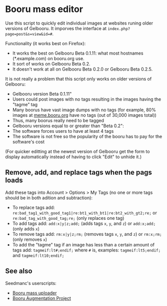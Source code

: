 # Booru mass editor
Use this script to quickly edit individual images at websites runing older versions of Gelbooru. It imporves the interface at `index.php?page=post&s=view&id=#`.

Functionality (it works best on Firefox):
* It works the best on Gelbooru Beta 0.1.11: what most hostnames (*.example.com) on booru.org use.
* It sort of works on Gelbooru Beta 0.2.
* It doesn't work at all on Gelbooru Beta 0.2.0 or Gelbooru Beta 0.2.5.

It is not really a problem that this script only works on older versions of Gelbooru:
* Gelbooru version Beta 0.1.11"
 * Users could post images with no tags resulting in the images having the "tagme" tag
 * Many boorus have vast image dumps with no tags (for example, 80% images at [meme.booru.org](http://meme.booru.org/index.php?page=forum&s=list) have no tags (out of 30,000 images total))
 * Thus, many boorus really need to be tagged
* Gelbooru versions equal to or greater than "Beta 0.2":
 * The software forces users to have at least 4 tags
 * The software is not free so the popularity of the booru has to pay for the software's cost

(For quicker editting at the newest version of Gelbooru get the form to display automatically instead of having to click "Edit" to unhide it.)

## Remove, add, and replace tags when the pags loads

Add these tags into Account > Options > My Tags (no one or more tags should be in both adition and subtraction):
* To replace tags add: `re:bad_tag1_with_good_tag1|re:bt1_with_bt1|re:bt2_with_gt2;re;` or `re:bad_tag_with_good_tag;re;` (only replaces one tag)
* To add tags add: `add:x|y|z;add;` (adds tags `x`, `y`, and `z`) or `add:x;add;` (only adds `x`)
* To remove tags add: `rm:x|y|z;rm;` (removes tags `x`, `y`, and `z`) or `rm:x;rm;` (only removes `x`)
* To add the "tagme" tag if an image has less than a certain amount of tags add: `tagmeif:lt#;endif;` where `#` is, examples: `tagmeif:lt5;endif;` and `tagmeif:lt10;endif;`

## See also
Seedmanc's userscripts:
* [Booru mass uploader](https://github.com/Seedmanc/Booru-mass-uploader)
* [Booru Augmentation Project](https://github.com/Seedmanc/Booru-Augmentation-Project)
